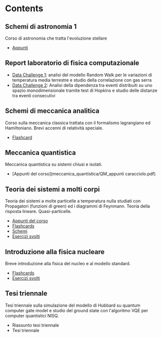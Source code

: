 # Contents

## Schemi di astronomia 1
Corso di astronomia che tratta l'evoluzione stellare
- [Appunti](astronomia_1/schemi_Astronomia_1.pdf)

## Report laboratorio di fisica computazionale

- [Data Challenge 1](lab_computazionale/DC1.pdf): analisi del modello Random Walk per le variazioni di temperatura media terrestre e studio della correlazione con gas serra
- [Data Challenge 2](lab_computazionale/DC2_copy.pdf): Analisi della dipendenza tra eventi distribuiti su uno spazio monodimensionale tramite test di Hopkins e studio delle distanze tra eventi consecutivi

## Schemi di meccanica analitica
Corso sulla meccanica classica trattata con il formalismo lagrangiano ed Hamiltoniano. Brevi accenni di relatività speciale.
- [Flashcard](meccanica_analitica/Flashcards_Analitica.pdf)

## Meccanica quantistica
Meccanica quantistica su sistemi chiusi e isolati.
- [Appunti del corso](meccanica_quantistica/QM_appunti caracciolo.pdf) 

## Teoria dei sistemi a molti corpi
Teoria dei sistemi a molte particelle a temperatura nulla studiati con Propagatori (funzioni di green) ed i diagrammi di Feynmann. Teoria della risposta lineare. Quasi-particelle.
- [Appunti del corso](molti_corpi1/Mb1.pdf) 	
- [Flashcards](molti_corpi1/flashcard_MB1.pdf)
- [Schemi](molti_corpi1/schemi.pdf)
- [Esercizi svolti](molti_corpi1/)
 

## Introduzione alla fisica nucleare
Breve introduzione alla fisica del nucleo e al modello standard.
- [Flashcards](nucleare/Flashcards_nucleare.pdf)
- [Esercizi svolti](nucleare/Esercizi_nucleare_TommasoDiLuciano.pdf)
 
## Tesi triennale
Tesi triennale sulla simulazione del modello di Hubbard su quantum computer gate model e studio del ground state con l'algoritmo VQE per computer quantistici NISQ.
- Riassunto tesi triennale
- Tesi triennale
  
